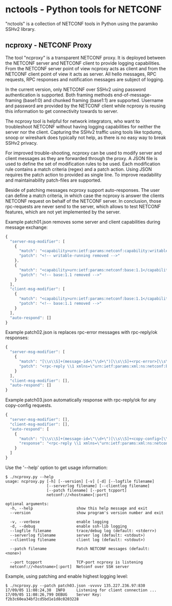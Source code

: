 # nctools - Python tools for NETCONF
"nctools" is a collection of NETCONF tools in Python using the paramiko SSHv2 library.

## ncproxy - NETCONF Proxy
The tool "ncproxy" is a transparent NETCONF proxy. It is deployed between the NETCONF
server and NETCONF client to provide logging capabilities. From the NETCONF server
point of view ncproxy acts as client and from the NETCONF client point of view it
acts as server. All hello messages, RPC requests, RPC responses and notification
messages are subject of logging.

In the current version, only NETCONF over SSHv2 using password authentication
is supported. Both framing methods end-of-message-framing (base1:0) and chunked
framing (base1:1) are supported. Username and password are provided by the NETCONF
client while ncproxy is reusing this information to get connectivity towards to server.

The ncproxy tool is helpful for network integrators, who want to troubleshoot NETCONF
without having logging capabilities for neither the server nor the client. Capturing
the SSHv2 traffic using tools like tcpdump, snoop or wireshark does typically not help,
as there is no easy way to break SSHv2 privacy.

For improved trouble-shooting, ncproxy can be used to modify server and client messages
as they are forwarded through the proxy. A JSON file is used to define the set of
modification rules to be used. Each modification rule contains a match criteria (regex)
and a patch action. Using JSON requires the patch action to provided as single line.
To improve readability and maintainability patch-files are supported.

Beside of patching messages ncproxy support auto-responses. The user can define
a match criteria, in which case the ncproxy is answer the clients NETCONF request on
behalf of the NETCONF server. In conclusion, those rpc-requests are never send to the
server, which allows to test NETCONF features, which are not yet implemented by the
server.

Example patch01.json removes some server and client capabilities during <hello>
message exchange:

```javascript
{
  "server-msg-modifier": [
    {
      "match": "<capability>urn:ietf:params:netconf:capability:writable-running:1.0</capability>",
      "patch": "<!-- writable-running removed -->"
    },
    {
      "match": "<capability>urn:ietf:params:netconf:base:1.1</capability>",
      "patch": "<!-- base:1.1 removed -->"
    }    
  ],
  "client-msg-modifier": [
    {
      "match": "<capability>urn:ietf:params:netconf:base:1.1</capability>",
      "patch": "<!-- base:1.1 removed -->"
    }
  ],
  "auto-respond": []
}
```

Example patch02.json is replaces rpc-error messages with rpc-reply/ok responses:
```javascript
{
  "server-msg-modifier": [
    {
      "match": "[\\s\\S]+(message-id=\"\\d+\")[\\s\\S]+<rpc-error>[\\s\\S]+",
      "patch": "<rpc-reply \\1 xmlns=\"urn:ietf:params:xml:ns:netconf:base:1.0\"><ok/></rpc-reply>"     
    }
  ],
  "client-msg-modifier": [],
  "auto-respond": []
}
```

Example patch03.json automatically response with rpc-reply/ok for any copy-config requests.
```javascript
{
  "server-msg-modifier": [],
  "client-msg-modifier": [],
  "auto-respond": [
    {
      "match": "[\\s\\S]+(message-id=\"\\d+\")[\\s\\S]+<copy-config>[\\s\\S]+",
      "response": "<rpc-reply \\1 xmlns=\"urn:ietf:params:xml:ns:netconf:base:1.0\"><ok/></rpc-reply>"
    }
  ]
}
```

Use the '--help' option to get usage information:
```
$ ./ncproxy.py --help
usage: ncproxy.py [-h] [--version] [-v] [-d] [--logfile filename]
                  [--serverlog filename] [--clientlog filename]
                  [--patch filename] [--port tcpport]
                  netconf://<hostname>[:port]

optional arguments:
  -h, --help                   show this help message and exit
  --version                    show program's version number and exit

  -v, --verbose                enable logging
  -d, --debug                  enable ssh-lib logging
  --logfile filename           trace/debug log (default: <stderr>)
  --serverlog filename         server log (default: <stdout>)
  --clientlog filename         client log (default: <stdout>)

  --patch filename             Patch NETCONF messages (default: <none>)

  --port tcpport               TCP-port ncproxy is listening
  netconf://<hostname>[:port]  Netconf over SSH server
```

Example, using patching and enable highest logging level:
```
$ ./ncproxy.py --patch patch03.json -vvvvv 135.227.236.97:830
17/09/05 11:08:24,38  INFO     Listening for client connection ...
17/09/05 11:08:26,799 DEBUG    Server Key: f2b3c60ea34bf2cd5bd1e1d8c0203228
```
